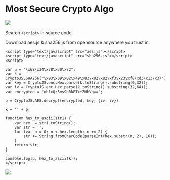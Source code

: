 # **Most Secure Crypto Algo**

![](https://i.imgur.com/U1AVF3l.png)

Search `<script>` in source code.

Download aes.js & sha256.js from opensource anywhere you trust in.

```shell=
<script type="text/javascript" src="aes.js"></script>
<script type="text/javascript" src="sha256.js"></script>
<script> 

var u = "\x68\x34\x78\x30\x72";
var k = CryptoJS.SHA256("\x93\x39\x02\x49\x83\x02\x82\xf3\x23\xf8\xd3\x13\x37");
var key = CryptoJS.enc.Hex.parse(k.toString().substring(0,32));
var iv = CryptoJS.enc.Hex.parse(k.toString().substring(32,64));
var encrypted = "ob1xQz5ms9hRkPTx+ZHbVg==";

p = CryptoJS.AES.decrypt(encrypted, key, {iv: iv})

k = '' + p;

function hex_to_ascii(str1) {  
    var hex  = str1.toString();  
    var str = '';  
    for (var n = 0; n < hex.length; n += 2) {  
        str += String.fromCharCode(parseInt(hex.substr(n, 2), 16));  
    }  
    return str;  
} 

console.log(u, hex_to_ascii(k));
</script>
```

![](https://i.imgur.com/hpDvOPq.png)








